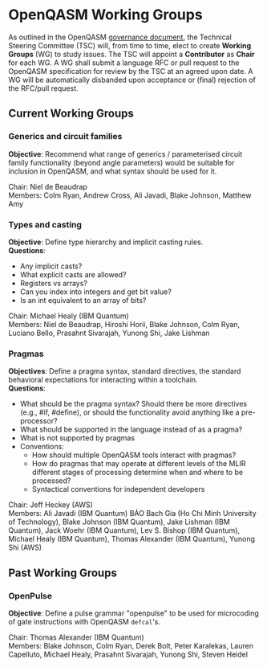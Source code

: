 # OpenQASM Working Groups

As outlined in the OpenQASM [governance document](governance.md), the Technical Steering Committee (TSC)
will, from time to time, elect to create **Working Groups** (WG) to study issues. The TSC will appoint a **Contributor**
as **Chair** for each WG. A WG shall submit a language RFC or pull request to the OpenQASM specification
for review by the TSC at an agreed upon date. A WG will be automatically disbanded upon acceptance or
(final) rejection of the RFC/pull request.

## Current Working Groups

### Generics and circuit families

**Objective**: Recommend what range of generics / parameterised circuit family functionality (beyond angle parameters) would be suitable for inclusion in OpenQASM, and what syntax should be used for it.

Chair: Niel de Beaudrap  
Members: Colm Ryan, Andrew Cross, Ali Javadi, Blake Johnson, Matthew Amy

### Types and casting

**Objective**: Define type hierarchy and implicit casting rules.  
**Questions**:

 * Any implicit casts?
 * What explicit casts are allowed?
 * Registers vs arrays?
 * Can you index into integers and get bit value?
 * Is an int equivalent to an array of bits?

Chair: Michael Healy (IBM Quantum)  
Members: Niel de Beaudrap, Hiroshi Horii, Blake Johnson, Colm Ryan, Luciano Bello, Prasahnt Sivarajah, Yunong Shi, Jake Lishman

### Pragmas


**Objectives**: Define a pragma syntax, standard directives, the standard behavioral expectations for interacting within a toolchain.  
**Questions**:

 * What should be the pragma syntax? Should there be more directives (e.g., #if, #define), or should the functionality avoid anything like a pre-processor?
 * What should be supported in the language instead of as a pragma?
 * What is not supported by pragmas
 * Conventions:
    * How should multiple OpenQASM tools interact with pragmas?
    * How do pragmas that may operate at different levels of the MLIR different stages of processing determine when and where to be processed?
    * Syntactical conventions for independent developers

Chair: Jeff Heckey (AWS)  
Members: Ali Javadi (IBM Quantum)
BẢO Bach Gia (Ho Chi Minh University of Technology), Blake Johnson (IBM Quantum), Jake Lishman (IBM Quantum), Jack Woehr (IBM Quantum), Lev S. Bishop (IBM Quantum), Michael Healy (IBM Quantum), Thomas Alexander (IBM Quantum), Yunong Shi (AWS)



## Past Working Groups

### OpenPulse

**Objective**: Define a pulse grammar "openpulse" to be used for microcoding of gate instructions with
OpenQASM `defcal`'s.

Chair: Thomas Alexander (IBM Quantum)  
Members: Blake Johnson, Colm Ryan, Derek Bolt, Peter Karalekas, Lauren Capelluto, Michael Healy, Prasahnt Sivarajah, Yunong Shi, Steven Heidel
